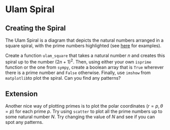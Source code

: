 # Ulam Spiral

## Creating the Spiral

The Ulam Spiral is a diagram that depicts the natural numbers arranged in a square spiral, with the prime numbers highlighted (see [here](https://en.wikipedia.org/wiki/Ulam_spiral) for examples).

Create a function `ulam_square` that takes a natural number $n$ and creates this spiral up to the number $(2n + 1)^2$. Then, using either your own `isprime` function or the one from `sympy`, create a boolean array that is `True` wherever there is a prime number and `False` otherwise. Finally, use `imshow` from `matplotlib`to plot the spiral. Can you find any patterns?

## Extension

Another nice way of plotting primes is to plot the polar coordinates $(r=p, \theta=p)$ for each prime $p$. Try using `scatter` to plot all the prime numbers up to some natural number $N$. Try changing the value of $N$ and see if you can spot any patterns.